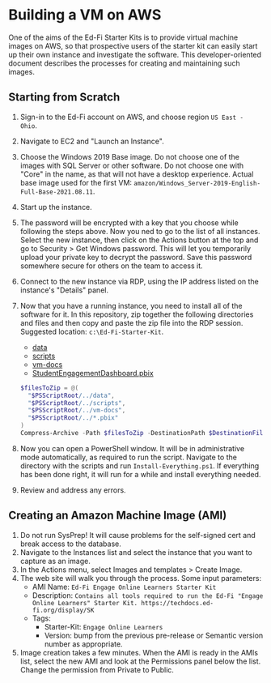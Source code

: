 # Building a VM on AWS

One of the aims of the Ed-Fi Starter Kits is to provide virtual machine images
on AWS, so that prospective users of the starter kit can easily start up their
own instance and investigate the software. This developer-oriented document
describes the processes for creating and maintaining such images.

## Starting from Scratch

1. Sign-in to the Ed-Fi account on AWS, and choose region `US East - Ohio`.
2. Navigate to EC2 and "Launch an Instance".
3. Choose the Windows 2019 Base image. Do not choose one of the images with SQL
   Server or other software. Do not choose one with "Core" in the name, as that
   will not have a desktop experience. Actual base image used for the first VM:
   `amazon/Windows_Server-2019-English-Full-Base-2021.08.11`.
4. Start up the instance.
5. The password will be encrypted with a key that you choose while following the
   steps above. Now you ned to go to the list of all instances. Select the new
   instance, then click on the Actions button at the top and go to Security >
   Get Windows password. This will let you temporarily upload your private key
   to decrypt the password. Save this password somewhere secure for others on
   the team to access it.
6. Connect to the new instance via RDP, using the IP address listed on the
   instance's "Details" panel.
7. Now that you have a running instance, you need to install all of the software
   for it. In this repository, zip together the following directories and files
   and then copy and paste the zip file into the RDP session. Suggested
   location: `c:\Ed-Fi-Starter-Kit`.
   * [data](../data)
   * [scripts](../scripts)
   * [vm-docs](../vm-docs)
   * [StudentEngagementDashboard.pbix](../StudentEngagementDashboard.pbix)

   ```powershell
   $filesToZip = @(
     "$PSScriptRoot/../data",
     "$PSScriptRoot/../scripts",
     "$PSScriptRoot/../vm-docs",
     "$PSScriptRoot/../*.pbix"
   )
   Compress-Archive -Path $filesToZip -DestinationPath $DestinationFile -Force
   ```

8. Now you can open a PowerShell window. It will be in administrative mode
   automatically, as required to run the script. Navigate to the directory with
   the scripts and run `Install-Everything.ps1`. If everything has
   been done right, it will run for a while and install everything needed.
9. Review and address any errors.

## Creating an Amazon Machine Image (AMI)

1. Do not run SysPrep! It will cause problems for the self-signed cert and break
   access to the database.
2. Navigate to the Instances list and select the instance that you want to
   capture as an image.
3. In the Actions menu, select Images and templates > Create Image.
4. The web site will walk you through the process. Some input parameters:
   * AMI Name: `Ed-Fi Engage Online Learners Starter Kit`
   * Description: `Contains all tools required to run the Ed-Fi "Engage Online
     Learners" Starter Kit. https://techdocs.ed-fi.org/display/SK`
   * Tags:
     * Starter-Kit: `Engage Online Learners`
     * Version: bump from the previous pre-release or Semantic version number as
       appropriate.
5. Image creation takes a few minutes. When the AMI is ready in the AMIs list,
   select the new AMI and look at the Permissions panel below the list. Change
   the permission from Private to Public.
